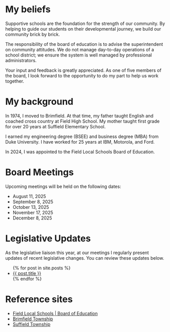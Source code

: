 # My beliefs
Supportive schools are the foundation for the strength of our community. By helping to guide our students on their developmental journey, we build our community brick by brick.

The responsibility of the board of education is to advise the superintendent on community attitudes. We do not manage day-to-day operations of a school district; we ensure the system is well managed by professional administrators.

Your input and feedback is greatly appreciated. As one of five members of the board, I look forward to the opportunity to do my part to help us work together.

# My background
In 1974, I moved to Brimfield. At that time, my father taught English and coached cross country at Field High School. My mother taught first grade for over 20 years at Suffield Elementary School.

I earned my engineering degree (BSEE) and business degree (MBA) from Duke University. I have worked for 25 years at IBM, Motorola, and Ford.

In 2024, I was appointed to the Field Local Schools Board of Education.

# Board Meetings
Upcoming meetings will be held on the following dates:
<ul>
  <li>August 11, 2025</li>
  <li>September 8, 2025</li>
  <li>October 13, 2025</li>
  <li>November 17, 2025</li>
  <li>December 8, 2025</li>
</ul>

# Legislative Updates
As the legislative liaison this year, at our meetings I regularly present updates of recent legislative changes. You can review these updates below.

<ul>
  {% for post in site.posts %}
    <li>
      <a href="{{ post.url }}">{{ post.title }}</a>
    </li>
  {% endfor %}
</ul>

# Reference sites
<ul>
  <li><a href="https://www.fieldlocalschools.org/board-of-education/index">Field Local Schools | Board of Education</a></li>
  <li><a href="https://brimfieldohio.gov/">Brimfield Township</a></li>
  <li><a href="https://www.portagecounty-oh.gov/regional-planning-commission/pages/suffield">Suffield Township</a></li>
</ul>
